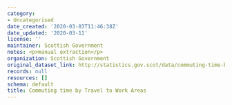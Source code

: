 ```yaml
---
category:
- Uncategorised
date_created: '2020-03-03T11:46:38Z'
date_updated: '2020-03-11'
license: ''
maintainer: Scottish Government
notes: <p>manual extraction</p>
organization: Scottish Government
original_dataset_link: http://statistics.gov.scot/data/commuting-time-by-travel-to-work-areas
records: null
resources: []
schema: default
title: Commuting time by Travel to Work Areas
---
```

